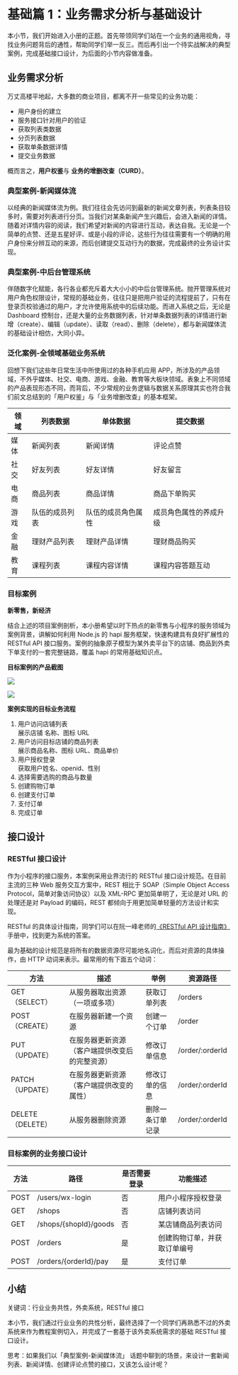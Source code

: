 # 基础篇 1：业务需求分析与基础设计

本小节，我们开始进入小册的正题。首先带领同学们站在一个业务的通用视角，寻找业务问题背后的通性，帮助同学们举一反三。而后再引出一个待实战解决的典型案例，完成基础接口设计，为后面的小节内容做准备。

## 业务需求分析

万丈高楼平地起，大多数的商业项目，都离不开一些常见的业务功能：

- 用户身份的建立
- 服务接口针对用户的验证
- 获取列表类数据
- 分页列表数据
- 获取单条数据详情
- 提交业务数据

概而言之，**用户权鉴**与 **业务的增删改查（CURD）**。

### 典型案例-新闻媒体流

以经典的新闻媒体流为例。我们往往会先访问到最新的新闻文章列表，列表条目较多时，需要对列表进行分页。当我们对某条新闻产生兴趣后，会进入新闻的详情。随着对详情内容的阅读，我们希望对新闻的内容进行互动，表达自我。无论是一个简单的点赞、还是五星好评、或是小段的评论，这些行为往往需要有一个明确的用户身份来分辨互动的来源，而后创建提交互动行为的数据，完成最终的业务设计实现。

### 典型案例-中后台管理系统

伴随数字化赋能，各行各业都充斥着大大小小的中后台管理系统。抛开管理系统对用户角色权限设计，常规的基础业务，往往只是把用户验证的流程提前了，只有在登录页校验通过的用户，才允许使用系统中的后续功能。而进入系统之后，无论是 Dashboard 控制台，还是大量的业务数据列表，针对单条数据列表的详情进行新增（create）、编辑（update）、读取（read）、删除（delete），都与新闻媒体流的基础设计相仿，大同小异。

### 泛化案例-全领域基础业务系统

回想下我们这些年日常生活中所使用过的各种手机应用 APP，所涉及的产品领域，不外乎媒体、社交、电商、游戏、金融、教育等大板块领域。表象上不同领域的产品表现形态不同，而背后，不少常规的业务逻辑与数据关系原理其实也符合我们前文总结到的「用户权鉴」与「业务增删改查」的基本框架。

|领域| 列表数据 | 单体数据 | 提交数据
|-|-|-| - |
|媒体| 新闻列表| 新闻详情 | 评论点赞
|社交| 好友列表| 好友详情 | 好友留言
|电商| 商品列表| 商品详情 | 商品下单购买
|游戏| 队伍的成员列表 | 队伍的成员角色属性 | 成员角色属性的养成升级
|金融| 理财产品列表 | 理财产品详情 | 理财商品购买
|教育| 课程列表 | 课程内容详情 | 课程内容答题互动

### 目标案例

**新零售，新经济**

结合上述的项目案例剖析，本小册希望以时下热点的新零售与小程序的服务领域为案例背景，讲解如何利用 Node.js 的 hapi 服务框架，快速构建具有良好扩展性的 RESTful API 接口服务。案例的抽象原子模型为某外卖平台下的店铺、商品到外卖下单支付的一套完整链路，覆盖 hapi 的常用基础知识点。

**目标案例的产品截图**

![](https://user-gold-cdn.xitu.io/2018/9/4/165a3ea76ad46d08?w=1520&h=1334&f=png&s=258468)


![](https://user-gold-cdn.xitu.io/2018/9/9/165bb2ce5f216cf4?w=1094&h=960&f=png&s=92265)

**案例实现的目标业务流程**

1. 用户访问店铺列表  
    展示店铺 名称、图标 URL
2. 用户访问目标店铺的商品列表  
    展示商品名称、图标 URL、商品单价
3. 用户授权登录  
    获取用户姓名、openid、性别
4. 选择需要选购的商品与数量
5. 创建购物订单
6. 创建支付订单
7. 支付订单
8. 完成订单

## 接口设计

### RESTful 接口设计

作为小程序的接口服务，本案例采用业界流行的 RESTful 接口设计规范。在目前主流的三种 Web 服务交互方案中，REST 相比于 SOAP（Simple Object Access Protocol，简单对象访问协议）以及 XML-RPC 更加简单明了，无论是对 URL 的处理还是对 Payload 的编码，REST 都倾向于用更加简单轻量的方法设计和实现。

RESTful 的具体设计指南，同学们可以在阮一峰老师的[《RESTful API 设计指南》](http://www.ruanyifeng.com/blog/2014/05/restful_api.html)手册中，找到更为系统的答案。

最为基础的设计规范是将所有的数据资源尽可能地名词化，而后对资源的具体操作，由 HTTP 动词来表示。最常用的有下面五个动词：

|方法 | 描述 | 举例| 资源路径
|-|-| -| - |
| GET（SELECT）|从服务器取出资源（一项或多项）|获取订单列表 | /orders|
| POST（CREATE）|在服务器新建一个资源| 创建一个订单 | /order |
| PUT（UPDATE）|在服务器更新资源（客户端提供改变后的完整资源）| 修改订单信息 | /order/:orderId
| PATCH（UPDATE）|在服务器更新资源（客户端提供改变的属性）| 修改订单的信息 | /order/:orderId
| DELETE（DELETE）|从服务器删除资源| 删除一条订单记录 | /order/:orderId |

### 目标案例的业务接口设计

|方法|路径| 是否需要登录 | 功能描述|
|-|-|-|-|
|POST| /users/wx-login| 否 | 用户小程序授权登录 |
|GET| /shops | 否 | 店铺列表访问 |
|GET| /shops/{shopId}/goods | 否 | 某店铺商品列表访问 |
|POST| /orders | 是 | 创建购物订单，并获取订单编号 |
|POST| /orders/{orderId}/pay | 是 | 支付订单 |

## 小结

关键词：行业业务共性，外卖系统，RESTful 接口

本小节，我们通过行业业务的共性分析，最终选择了一个同学们再熟悉不过的外卖系统来作为教程案例切入，并完成了一套基于该外卖系统需求的基础 RESTful 接口设计。

思考：如果我们以「典型案例-新闻媒体流」 话题中聊到的场景，来设计一套新闻列表、新闻详情、创建评论点赞的接口，又该怎么设计呢？